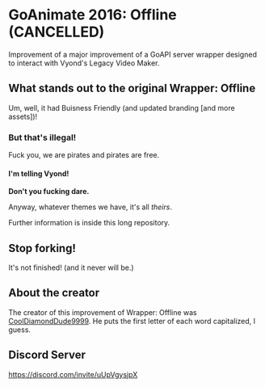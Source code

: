 # GoAnimate 2016: Offline (CANCELLED)
Improvement of a major improvement of a GoAPI server wrapper designed to interact with Vyond's Legacy Video Maker.

## What stands out to the original Wrapper: Offline
Um, well, it had Buisness Friendly (and updated branding [and more assets])!

### But that's illegal!
Fuck you, we are pirates and pirates are free.

#### I'm telling Vyond!
**Don't you fucking dare.**

Anyway, whatever themes we have, it's all *theirs*.

Further information is inside this long repository.

## Stop forking!
It's not finished! (and it never will be.)

## About the creator
The creator of this improvement of Wrapper: Offline was [CoolDiamondDude9999](https://www.youtube.com/channel/UCMNtr52qe9mGmmntXTnyXUw). He puts the first letter of each word capitalized, I guess.

## Discord Server
https://discord.com/invite/uUpVgysjpX
